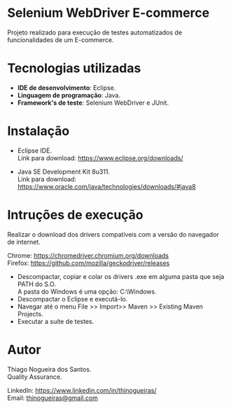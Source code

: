 # Selenium WebDriver E-commerce
Projeto realizado para execução de testes automatizados de funcionalidades de um E-commerce.

# Tecnologias utilizadas
* **IDE de desenvolvimento**: Eclipse.
* **Linguagem de programação**: Java.
* **Framework's de teste**: Selenium WebDriver e JUnit.

# Instalação
* Eclipse IDE.\
Link para download: https://www.eclipse.org/downloads/

* Java SE Development Kit 8u311.\
Link para download: https://www.oracle.com/java/technologies/downloads/#java8

# Intruções de execução
Realizar o download dos drivers compatíveis com a versão do navegador de internet.

Chrome: https://chromedriver.chromium.org/downloads <br />
Firefox: https://github.com/mozilla/geckodriver/releases <br />
<ul>
<li>Descompactar, copiar e colar os drivers .exe em alguma pasta que seja PATH do S.O. <br />A pasta do Windows é uma opção: C:\Windows.</li>
<li>Descompactar o Eclipse e executá-lo.</li>
<li>Navegar até o menu File >> Import>> Maven >> Existing Maven Projects.</li>
<li>Executar a suíte de testes.</li>
</ul>

# Autor
Thiago Nogueira dos Santos. <br />
Quality Assurance.

LinkedIn: https://www.linkedin.com/in/thinogueiras/ <br />
Email: thinogueiras@gmail.com

